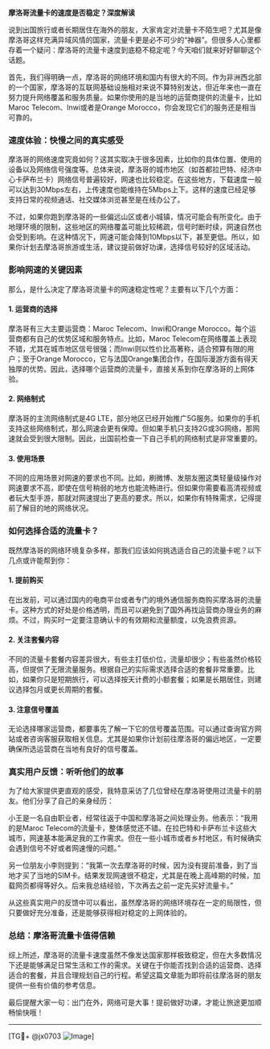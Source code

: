 **摩洛哥流量卡的速度是否稳定？深度解读**

说到出国旅行或者长期居住在海外的朋友，大家肯定对流量卡不陌生吧？尤其是像摩洛哥这样充满异域风情的国家，流量卡更是必不可少的“神器”。但很多人心里都存着一个疑问：摩洛哥的流量卡速度到底稳不稳定呢？今天咱们就来好好聊聊这个话题。

首先，我们得明确一点，摩洛哥的网络环境和国内有很大的不同。作为非洲西北部的一个国家，摩洛哥的互联网基础设施相对来说不算特别发达，但近年来也一直在努力提升网络覆盖和服务质量。如果你使用的是当地的运营商提供的流量卡，比如Maroc Telecom、Inwi或者是Orange Morocco，你会发现它们的服务还是相当可靠的。

### **速度体验：快慢之间的真实感受**

摩洛哥的网络速度究竟如何？这其实取决于很多因素，比如你的具体位置、使用的设备以及网络信号强度等。总体来说，摩洛哥的城市地区（如首都拉巴特、经济中心卡萨布兰卡）网络信号普遍较好，网速也比较稳定。在这些地方，下载速度一般可以达到30Mbps左右，上传速度也能维持在5Mbps上下。这样的速度已经足够支持日常的视频通话、社交媒体浏览甚至是在线办公了。

不过，如果你跑到摩洛哥的一些偏远山区或者小城镇，情况可能会有所变化。由于地理环境的限制，这些地区的网络覆盖可能比较稀疏，信号时断时续，网速自然也会受到影响。在这种情况下，网速可能会降到10Mbps以下，甚至更低。所以，如果你计划去摩洛哥旅游或生活，建议提前做好功课，选择信号较好的区域活动。

### **影响网速的关键因素**

那么，是什么决定了摩洛哥流量卡的网速稳定性呢？主要有以下几个方面：

#### **1. 运营商的选择**
摩洛哥有三大主要运营商：Maroc Telecom、Inwi和Orange Morocco。每个运营商都有自己的优势区域和服务特点。比如，Maroc Telecom在网络覆盖上表现不错，尤其在城市地区信号很强；而Inwi则以性价比高著称，适合预算有限的用户；至于Orange Morocco，它与法国Orange集团合作，在国际漫游方面有得天独厚的优势。因此，选择哪个运营商的流量卡，直接关系到你在摩洛哥的上网体验。

#### **2. 网络制式**
摩洛哥的主流网络制式是4G LTE，部分地区已经开始推广5G服务。如果你的手机支持这些网络制式，那么网速会更有保障。但如果手机只支持2G或3G网络，那网速就会受到很大限制。因此，出国前检查一下自己手机的网络制式是非常重要的。

#### **3. 使用场景**
不同的应用场景对网速的要求也不同。比如，刷微博、发朋友圈这类轻量级操作对网速要求不高，即使在信号稍弱的地方也能流畅进行。但如果你需要看高清视频或者玩大型手游，那就对网速提出了更高的要求。所以，如果你有特殊需求，记得提前了解目的地的网络状况。

### **如何选择合适的流量卡？**

既然摩洛哥的网络环境复杂多样，那我们应该如何挑选适合自己的流量卡呢？以下几点或许能帮到你：

#### **1. 提前购买**
在出发前，可以通过国内的电商平台或者专门的境外通信服务商购买摩洛哥的流量卡。这种方式的好处是价格透明，而且可以避免到了国外再找运营商办理业务的麻烦。不过，购买时一定要注意确认卡的有效期和流量额度，以免浪费资源。

#### **2. 关注套餐内容**
不同的流量卡套餐内容差异很大，有些主打低价位，流量却很少；有些虽然价格较高，但提供了无限流量服务。根据自己的实际需求选择合适的套餐非常重要。比如，如果你只是短期旅行，可以选择按天计费的小额套餐；如果是长期居住，则建议选择包月或更长周期的套餐。

#### **3. 注意信号覆盖**
无论选择哪家运营商，都要事先了解一下它的信号覆盖范围。可以通过查询官方网站或者咨询客服获取相关信息。尤其是如果你计划前往摩洛哥的偏远地区，一定要确保所选运营商在当地有良好的信号覆盖。

### **真实用户反馈：听听他们的故事**

为了给大家提供更直观的感受，我特意采访了几位曾经在摩洛哥使用过流量卡的朋友。他们分享了自己的亲身经历：

小王是一名自由职业者，经常往返于中国和摩洛哥之间处理业务。他表示：“我用的是Maroc Telecom的流量卡，整体感觉还不错。在拉巴特和卡萨布兰卡这些大城市，网速基本能满足我的工作需求。但在一些小城市或者乡村地区，有时候确实会遇到信号不好或者网速慢的问题。”

另一位朋友小李则提到：“我第一次去摩洛哥的时候，因为没有提前准备，到了当地才买了当地的SIM卡。结果发现网速很不稳定，尤其是在晚上高峰期的时候，加载网页都得等好久。后来我总结经验，下次再去之前一定先买好流量卡。”

从这些真实用户的反馈中可以看出，虽然摩洛哥的网络环境存在一定的局限性，但只要做好充分准备，还是能够获得相对稳定的上网体验的。

### **总结：摩洛哥流量卡值得信赖**

综上所述，摩洛哥的流量卡速度虽然不像发达国家那样极致稳定，但在大多数情况下还是能够满足日常生活和工作的需求。关键在于你能否找到合适的运营商、选择适合的套餐，并且合理规划自己的行程。希望这篇文章能为即将前往摩洛哥的朋友提供一些有价值的参考信息。

最后提醒大家一句：出门在外，网络可是大事！提前做好功课，才能让旅途更加顺畅愉快哦！

---

[TG💪+ @jx0703 ![Image](https://github.com/user-attachments/assets/dbca1d08-cadb-493c-b0ec-ad6f7a83f270)]